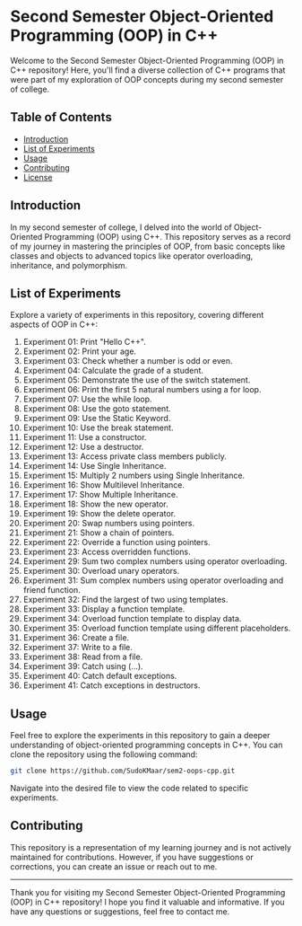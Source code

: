 # Second Semester Object-Oriented Programming (OOP) in C++

Welcome to the Second Semester Object-Oriented Programming (OOP) in C++ repository! Here, you'll find a diverse collection of C++ programs that were part of my exploration of OOP concepts during my second semester of college.

## Table of Contents

- [Introduction](#introduction)
- [List of Experiments](#list-of-experiments)
- [Usage](#usage)
- [Contributing](#contributing)
- [License](#license)

## Introduction

In my second semester of college, I delved into the world of Object-Oriented Programming (OOP) using C++. This repository serves as a record of my journey in mastering the principles of OOP, from basic concepts like classes and objects to advanced topics like operator overloading, inheritance, and polymorphism.

## List of Experiments

Explore a variety of experiments in this repository, covering different aspects of OOP in C++:

1. Experiment 01: Print "Hello C++".
2. Experiment 02: Print your age.
3. Experiment 03: Check whether a number is odd or even.
4. Experiment 04: Calculate the grade of a student.
5. Experiment 05: Demonstrate the use of the switch statement.
6. Experiment 06: Print the first 5 natural numbers using a for loop.
7. Experiment 07: Use the while loop.
8. Experiment 08: Use the goto statement.
9. Experiment 09: Use the Static Keyword.
10. Experiment 10: Use the break statement.
11. Experiment 11: Use a constructor.
12. Experiment 12: Use a destructor.
13. Experiment 13: Access private class members publicly.
14. Experiment 14: Use Single Inheritance.
15. Experiment 15: Multiply 2 numbers using Single Inheritance.
16. Experiment 16: Show Multilevel Inheritance.
17. Experiment 17: Show Multiple Inheritance.
18. Experiment 18: Show the new operator.
19. Experiment 19: Show the delete operator.
20. Experiment 20: Swap numbers using pointers.
21. Experiment 21: Show a chain of pointers.
22. Experiment 22: Override a function using pointers.
23. Experiment 23: Access overridden functions.
24. Experiment 29: Sum two complex numbers using operator overloading.
25. Experiment 30: Overload unary operators.
26. Experiment 31: Sum complex numbers using operator overloading and friend function.
27. Experiment 32: Find the largest of two using templates.
28. Experiment 33: Display a function template.
29. Experiment 34: Overload function template to display data.
30. Experiment 35: Overload function template using different placeholders.
31. Experiment 36: Create a file.
32. Experiment 37: Write to a file.
33. Experiment 38: Read from a file.
34. Experiment 39: Catch using (...).
35. Experiment 40: Catch default exceptions.
36. Experiment 41: Catch exceptions in destructors.

## Usage

Feel free to explore the experiments in this repository to gain a deeper understanding of object-oriented programming concepts in C++. You can clone the repository using the following command:

```bash
git clone https://github.com/SudoKMaar/sem2-oops-cpp.git
```

Navigate into the desired file to view the code related to specific experiments.

## Contributing

This repository is a representation of my learning journey and is not actively maintained for contributions. However, if you have suggestions or corrections, you can create an issue or reach out to me.

---

Thank you for visiting my Second Semester Object-Oriented Programming (OOP) in C++ repository! I hope you find it valuable and informative. If you have any questions or suggestions, feel free to contact me.
